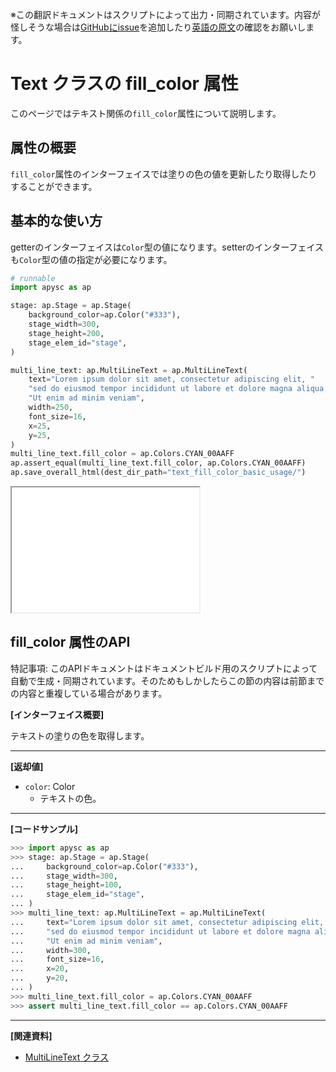 <span class="inconspicuous-txt">※この翻訳ドキュメントはスクリプトによって出力・同期されています。内容が怪しそうな場合は<a href="https://github.com/simon-ritchie/apysc/issues" target="_blank">GitHubにissue</a>を追加したり[英語の原文](https://simon-ritchie.github.io/apysc/en/text_fill_color.html)の確認をお願いします。</span>

# Text クラスの fill_color 属性

このページではテキスト関係の`fill_color`属性について説明します。

## 属性の概要

`fill_color`属性のインターフェイスでは塗りの色の値を更新したり取得したりすることができます。

## 基本的な使い方

getterのインターフェイスは`Color`型の値になります。setterのインターフェイスも`Color`型の値の指定が必要になります。

```py
# runnable
import apysc as ap

stage: ap.Stage = ap.Stage(
    background_color=ap.Color("#333"),
    stage_width=300,
    stage_height=200,
    stage_elem_id="stage",
)

multi_line_text: ap.MultiLineText = ap.MultiLineText(
    text="Lorem ipsum dolor sit amet, consectetur adipiscing elit, "
    "sed do eiusmod tempor incididunt ut labore et dolore magna aliqua. "
    "Ut enim ad minim veniam",
    width=250,
    font_size=16,
    x=25,
    y=25,
)
multi_line_text.fill_color = ap.Colors.CYAN_00AAFF
ap.assert_equal(multi_line_text.fill_color, ap.Colors.CYAN_00AAFF)
ap.save_overall_html(dest_dir_path="text_fill_color_basic_usage/")
```

<iframe src="static/text_fill_color_basic_usage/index.html" width="300" height="200"></iframe>

## fill_color 属性のAPI

<span class="inconspicuous-txt">特記事項: このAPIドキュメントはドキュメントビルド用のスクリプトによって自動で生成・同期されています。そのためもしかしたらこの節の内容は前節までの内容と重複している場合があります。</span>

**[インターフェイス概要]**

テキストの塗りの色を取得します。<hr>

**[返却値]**

- `color`: Color
  - テキストの色。

<hr>

**[コードサンプル]**

```py
>>> import apysc as ap
>>> stage: ap.Stage = ap.Stage(
...     background_color=ap.Color("#333"),
...     stage_width=300,
...     stage_height=100,
...     stage_elem_id="stage",
... )
>>> multi_line_text: ap.MultiLineText = ap.MultiLineText(
...     text="Lorem ipsum dolor sit amet, consectetur adipiscing elit, "
...     "sed do eiusmod tempor incididunt ut labore et dolore magna aliqua. "
...     "Ut enim ad minim veniam",
...     width=300,
...     font_size=16,
...     x=20,
...     y=20,
... )
>>> multi_line_text.fill_color = ap.Colors.CYAN_00AAFF
>>> assert multi_line_text.fill_color == ap.Colors.CYAN_00AAFF
```

<hr>

**[関連資料]**

- [MultiLineText クラス](https://simon-ritchie.github.io/apysc/jp/jp_multi_line_text.html)